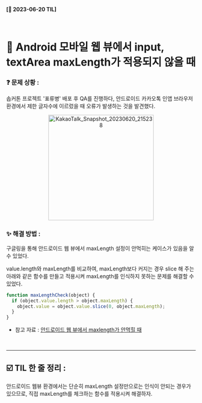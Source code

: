 **[📆 2023-06-20 TIL]**

<br/>

# 📍 Android 모바일 웹 뷰에서 input, textArea maxLength가 적용되지 않을 때

### **❓ 문제 상황** :

솝커톤 프로젝트 '표류병' 배포 후 QA를 진행하다, 안드로이드 카카오톡 인앱 브라우저 환경에서 제한 글자수에 이르렀을 때 오류가 발생하는 것을 발견했다.

<p align="center">
<img width="280" alt="KakaoTalk_Snapshot_20230620_215238" src="https://github.com/Yeonseo-Jo/TIL/assets/77691829/b789bc01-9d2e-4b7b-a1ed-1977bc4f9b8c"/>
</p>

### **✨ 해결 방법** :

구글링을 통해 안드로이드 웹 뷰에서 maxLength 설정이 안먹히는 케이스가 있음을 알 수 있었다.

value.length와 maxLength를 비교하여, maxLength보다 커지는 경우 slice 해 주는 아래와 같은 함수를 만들고 적용시켜 maxLength를 인식하지 못하는 문제를 해결할 수 있었다.

```js
function maxLengthCheck(object) {
  if (object.value.length > object.maxLength) {
    object.value = object.value.slice(0, object.maxLength);
  }
}
```

- 참고 자료 : [안드로이드 웹 뷰에서 maxlength가 안먹힐 때](https://mungmungdog.tistory.com/31)

<br/>
<hr/>

## ☑️ TIL 한 줄 정리 :

안드로이드 웹뷰 환경에서는 단순히 maxLength 설정만으로는 인식이 안되는 경우가 있으므로, 직접 maxLength를 체크하는 함수를 적용시켜 해결하자.
